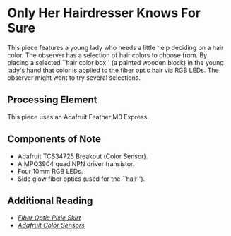 # Only Her Hairdresser Knows For Sure

This piece features a young lady who needs a little help deciding on a hair 
color.  The observer has a selection of hair colors to choose from.  By 
placing a selected ``hair color box'' (a painted wooden block) in the young 
lady's hand that color is applied to the fiber optic hair via RGB LEDs. The 
observer might want to try several selections.

## Processing Element

This piece uses an Adafruit Feather M0 Express.

## Components of Note

* Adafruit TCS34725  Breakout (Color Sensor).
* A MPQ3904 quad NPN driver transistor.
* Four 10mm RGB LEDs.
* Side glow fiber optics (used for the ``hair'').

## Additional Reading

* [_Fiber Optic Pixie Skirt_](https://learn.adafruit.com/fiber-optic-pixie-princess-skirt)
* [_Adafruit Color Sensors_](https://learn.adafruit.com/adafruit-color-sensors)

